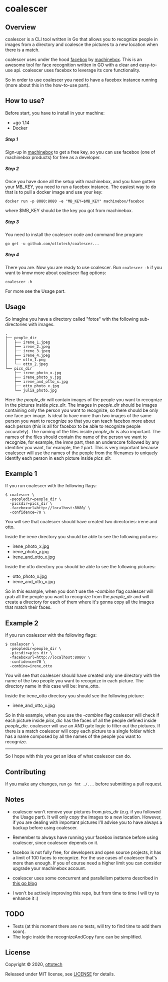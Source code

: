 coalescer
=========

## Overview
coalescer is a CLI tool written in Go that allows you to recognize people in images from a directory and 
coalesce the pictures to a new location when there is a match.

coalescer uses under the hood [facebox](https://machinebox.io/docs/facebox) by [machinebox](https://machinebox.io/). 
This is an awesome tool for face recognition written in GO with a clear and easy-to-use api. coalescer uses facebox to 
leverage its core functionality.  

So in order to use coalescer you need to have a facebox instance running (more about this in the how-to-use part).

## How to use?

Before start, you have to install in your machine:
- +go 1.14
- Docker

##### **Step 1**
Sign-up in [machinebox](https://machinebox.io/) to get a free key, so you can use facebox (one of machinebox products) 
for free as a developer. 

##### **Step 2**
Once you have done all the setup with machinebox, and you have gotten your MB_KEY, 
you need to run a facebox instance. The easiest way to do that is to pull a docker image and use your key:
```
docker run -p 8080:8080 -e "MB_KEY=$MB_KEY" machinebox/facebox
```
where $MB_KEY should be the key you got from machinebox. 

##### **Step 3**
You need to install the coalescer code and command line program:
```
go get -u github.com/ottotech/coalescer...
```
##### **Step 4**
There you are. Now you are ready to use coalescer. Run ```coalescer -h``` if you want to know more about coalescer flag options: 
```
coalescer -h 
```
For more see the Usage part.

## Usage
So imagine you have a directory called "fotos" with the following sub-directories with images.
```
.
├── people_dir
│   ├── irene_1.jpeg
│   ├── irene_2.jpeg
│   ├── irene_3.jpeg
│   ├── irene_4.jpeg
│   ├── otto_1.png
│   └── otto_2.jpeg
└── pics_dir
    ├── irene_photo_x.jpg
    ├── irene_photo_y.jpg
    ├── irene_and_otto_x.jpg
    ├── otto_photo_x.jpg
    └── julia_photo.jpg
```
Here the *people_dir* will contain images of the people you want to recognize in the pictures inside *pics_dir*.
The images in *people_dir* should be images containing only the person you want to recognize, so there should
be only one face per image. Is ideal to have more than two images of the same person you want to recognize 
so that you can teach facebox more about each person (this is all for facebox to be able to recognize people accurately).
The naming of the files inside *people_dir* is also important. The names of the files should contain the name of the 
person we want to recognize, for example, the *irene* part, then an underscore followed by any identifier you want,
for example, the *1* part. This is very important because coalescer will use the names of the people from the filenames 
to uniquely identify each person in each picture inside *pics_dir*.
    
## **Example 1**

If you run coalescer with the following flags:
```
$ coalescer \
  -peopledir=people_dir \
  -picsdir=pics_dir \
  -faceboxurl=http://localhost:8080/ \
  -confidence=70 \
```
You will see that coalescer should have created two directories: irene and otto. 

Inside the irene directory you should be able to see the following pictures:
-  irene_photo_x.jpg
-  irene_photo_y.jpg
-  irene_and_otto_x.jpg

Inside the otto directory you should be able to see the following pictures:
-  otto_photo_x.jpg
-  irene_and_otto_x.jpg

So in this example, when you don't use the *-combine* flag coalescer will grab all the people you want to recognize from
the *people_dir* and will create a directory for each of them where it's gonna copy all the images that match their faces.

## **Example 2**

If you run coalescer with the following flags:
```
$ coalescer \
  -peopledir=people_dir \
  -picsdir=pics_dir \
  -faceboxurl=http://localhost:8080/ \
  -confidence=70 \
  -combine=irene,otto
```
You will see that coalescer should have created only one directory with the name of the two people you want to 
recognize in each picture. The directory name in this case will be: irene_otto. 

Inside the irene_otto directory you should see the following picture:
-  irene_and_otto_x.jpg

So in this example, when you use the *-combine* flag coalescer will check if each picture inside *pics_dic* has the faces
of all the people defined inside *people_dic*. coalescer will use an AND gate logic to filter out the pictures. If there
is a match coalescer will copy each picture to a single folder which has a name composed by all the names of the people
you want to recognize.

---

So I hope with this you get an idea of what coalescer can do.  

## Contributing

If you make any changes, run ```go fmt ./...``` before submitting a pull request.

## Notes

- coalescer won't remove your pictures from *pics_dir* (e.g. if you followed the Usage part). It will only copy the images
to a new location. However, if you are dealing with important pictures I'll advise you to have always a backup before 
using coalescer.

- Remember to always have running your facebox instance before using coalescer, since coalescer depends on it.

- facebox is not fully free, for developers and open source projects, it has a limit of 100 faces to recognize. For the use
cases of coalescer that's more than enough. If you of course need a higher limit you can consider upgrade your machinebox
account.

- coalescer uses some concurrent and parallelism patterns described in [this go blog](https://blog.golang.org/pipelines)

- I won't be actively improving this repo, but from time to time I will try to enhance it :)

## TODO
- Tests (at this moment there are no tests, will try to find time to add them soon).
- The logic inside the recognizeAndCopy func can be simplified.  

## License

Copyright ©‎ 2020, [ottotech](https://ottotech.site/)

Released under MIT license, see [LICENSE](https://github.com/ottotech/coalescer/blob/master/LICENSE.md) for details.

